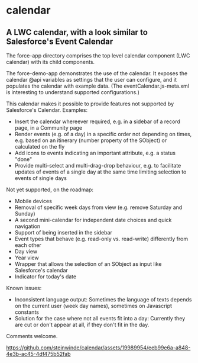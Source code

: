 # calendar
## A LWC calendar, with a look similar to Salesforce's Event Calendar

The force-app directory comprises the top level calendar component (LWC calendar) with its child components.

The force-demo-app demonstrates the use of the calendar. It exposes the calendar @api variables as settings that
the user can configure, and it populates the calendar with example data. (The eventCalendar.js-meta.xml is interesting to 
understand supported configurations.)

This calendar makes it possible to provide features not supported by Salesforce's Calendar. Examples:

- Insert the calendar whereever required, e.g. in a sidebar of a record page, in a Community page
- Render events (e.g. of a day) in a specific order not depending on times, e.g. based on an itinerary (number property of the SObject) or calculated on the fly
- Add icons to events indicating an important attribute, e.g. a status "done"
- Provide multi-select and multi-drag-drop behaviour, e.g. to facilitate updates of events of a single day at the same time limiting selection to events of single days

Not yet supported, on the roadmap:

- Mobile devices
- Removal of specific week days from view (e.g. remove Saturday and Sunday)
- A second mini-calendar for independent date choices and quick navigation
- Support of being inserted in the sidebar
- Event types that behave (e.g. read-only vs. read-write) differently from each other
- Day view
- Year view
- Wrapper that allows the selection of an SObject as input like Salesforce's calendar
- Indicator for today's date

Known issues:

- Inconsistent language output: Sometimes the language of texts depends on the current user (week day names), sometimes on Javascript constants
- Solution for the case where not all events fit into a day: Currently they are cut or don't appear at all, if they don't fit in the day.

Comments welcome.


https://github.com/steinwinde/calendar/assets/19989954/eeb99e6a-a848-4e3b-ac45-4df475b52fab

